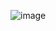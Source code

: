 ![image](https://user-images.githubusercontent.com/90271486/198339322-56432543-3f62-4492-a303-5462b61ef854.png)
